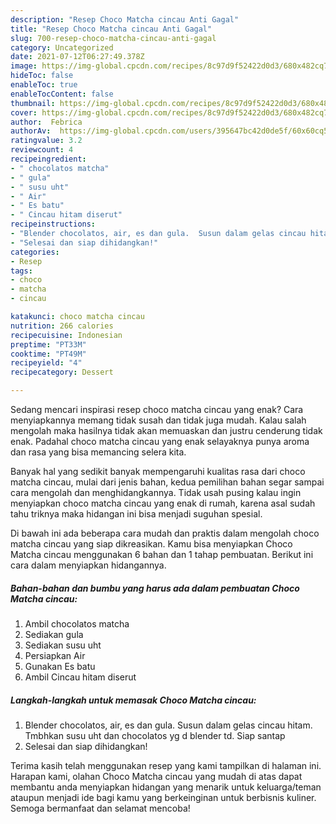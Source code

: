 ```yaml
---
description: "Resep Choco Matcha cincau Anti Gagal"
title: "Resep Choco Matcha cincau Anti Gagal"
slug: 700-resep-choco-matcha-cincau-anti-gagal
category: Uncategorized
date: 2021-07-12T06:27:49.378Z
image: https://img-global.cpcdn.com/recipes/8c97d9f52422d0d3/680x482cq70/choco-matcha-cincau-foto-resep-utama.jpg
hideToc: false
enableToc: true
enableTocContent: false
thumbnail: https://img-global.cpcdn.com/recipes/8c97d9f52422d0d3/680x482cq70/choco-matcha-cincau-foto-resep-utama.jpg
cover: https://img-global.cpcdn.com/recipes/8c97d9f52422d0d3/680x482cq70/choco-matcha-cincau-foto-resep-utama.jpg
author:  Febrica
authorAv:  https://img-global.cpcdn.com/users/395647bc42d0de5f/60x60cq50/avatar.jpg
ratingvalue: 3.2
reviewcount: 4
recipeingredient:
- " chocolatos matcha"
- " gula"
- " susu uht"
- " Air"
- " Es batu"
- " Cincau hitam diserut"
recipeinstructions:
- "Blender chocolatos, air, es dan gula.  Susun dalam gelas cincau hitam. Tmbhkan susu uht dan chocolatos yg d blender td.  Siap santap"
- "Selesai dan siap dihidangkan!"
categories:
- Resep
tags:
- choco
- matcha
- cincau

katakunci: choco matcha cincau 
nutrition: 266 calories
recipecuisine: Indonesian
preptime: "PT33M"
cooktime: "PT49M"
recipeyield: "4"
recipecategory: Dessert

---
```



Sedang mencari inspirasi resep choco matcha cincau yang enak? Cara menyiapkannya memang tidak susah dan tidak juga mudah. Kalau salah mengolah maka hasilnya tidak akan memuaskan dan justru cenderung tidak enak. Padahal choco matcha cincau yang enak selayaknya punya aroma dan rasa yang bisa memancing selera kita.




Banyak hal yang sedikit banyak mempengaruhi kualitas rasa dari choco matcha cincau, mulai dari jenis bahan, kedua pemilihan bahan segar sampai cara mengolah dan menghidangkannya. Tidak usah pusing kalau ingin menyiapkan choco matcha cincau yang enak di rumah, karena asal sudah tahu triknya maka hidangan ini bisa menjadi suguhan spesial.


Di bawah ini ada beberapa cara mudah dan praktis dalam mengolah choco matcha cincau yang siap dikreasikan. Kamu bisa menyiapkan Choco Matcha cincau menggunakan 6 bahan dan 1 tahap pembuatan. Berikut ini cara dalam menyiapkan hidangannya.

<!--inarticleads1-->

##### Bahan-bahan dan bumbu yang harus ada dalam pembuatan Choco Matcha cincau:

1. Ambil  chocolatos matcha
1. Sediakan  gula
1. Sediakan  susu uht
1. Persiapkan  Air
1. Gunakan  Es batu
1. Ambil  Cincau hitam diserut




<!--inarticleads2-->

##### Langkah-langkah untuk memasak Choco Matcha cincau:

1. Blender chocolatos, air, es dan gula.  Susun dalam gelas cincau hitam. Tmbhkan susu uht dan chocolatos yg d blender td.  Siap santap
1. Selesai dan siap dihidangkan!



Terima kasih telah menggunakan resep yang kami tampilkan di halaman ini. Harapan kami, olahan Choco Matcha cincau yang mudah di atas dapat membantu anda menyiapkan hidangan yang menarik untuk keluarga/teman ataupun menjadi ide bagi kamu yang berkeinginan untuk berbisnis kuliner. Semoga bermanfaat dan selamat mencoba!
